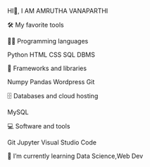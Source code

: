 HI👋, I AM AMRUTHA VANAPARTHI 


🛠️ My favorite tools

👨‍💻 Programming languages

Python HTML CSS SQL DBMS 

🧰 Frameworks and libraries

Numpy Pandas Wordpress Git 

🗄️ Databases and cloud hosting

MySQL

💻 Software and tools

 Git  Jupyter  Visual Studio Code
 
 🌱 I’m currently learning Data Science,Web Dev
